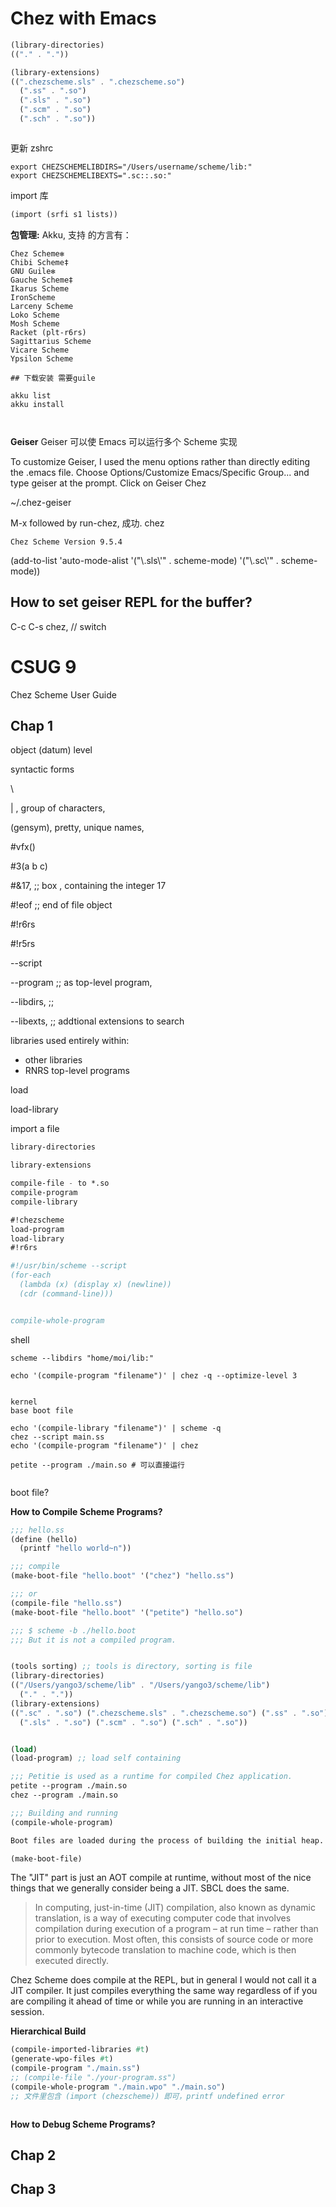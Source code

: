 # Chez with Emacs

```scheme
(library-directories)
(("." . "."))

(library-extensions)
((".chezscheme.sls" . ".chezscheme.so")
  (".ss" . ".so")
  (".sls" . ".so")
  (".scm" . ".so")
  (".sch" . ".so"))



```

更新 zshrc

```shell
export CHEZSCHEMELIBDIRS="/Users/username/scheme/lib:"
export CHEZSCHEMELIBEXTS=".sc::.so:"
```

import 库

```scheme
(import (srfi s1 lists))
```

**包管理:**
Akku, 支持 的方言有：

```
Chez Scheme✻
Chibi Scheme‡
GNU Guile✻
Gauche Scheme‡
Ikarus Scheme
IronScheme
Larceny Scheme
Loko Scheme
Mosh Scheme
Racket (plt-r6rs)
Sagittarius Scheme
Vicare Scheme
Ypsilon Scheme

## 下载安装 需要guile

akku list
akku install



```

**Geiser**
Geiser 可以使 Emacs 可以运行多个 Scheme 实现

To customize Geiser, I used the menu options rather than directly editing the .emacs file. Choose Options/Customize Emacs/Specific Group... and type geiser at the prompt. Click on Geiser Chez

~/.chez-geiser

M-x followed by run-chez, 成功. chez

```
Chez Scheme Version 9.5.4
```

(add-to-list 'auto-mode-alist
'("\\.sls\\'" . scheme-mode)
'("\\.sc\\'" . scheme-mode))

## How to set geiser REPL for the buffer?

C-c C-s chez, // switch

# CSUG 9

Chez Scheme User Guide

## Chap 1

object (datum) level

syntactic forms

\

| , group of characters,

(gensym), pretty, unique names,

#vfx()

#3(a b c)

#&17, ;; box , containing the integer 17

#!eof ;; end of file object

#!r6rs

#!r5rs

--script

--program ;; as top-level program,

--libdirs, ;;

--libexts, ;; addtional extensions to search

libraries used entirely within:

- other libraries
- RNRS top-level programs

load

load-library

import a file

```scheme
library-directories

library-extensions

compile-file - to *.so
compile-program
compile-library

#!chezscheme
load-program
load-library
#!r6rs

#!/usr/bin/scheme --script
(for-each
  (lambda (x) (display x) (newline))
  (cdr (command-line)))


compile-whole-program

```

shell

```shell
scheme --libdirs "home/moi/lib:"

echo '(compile-program "filename")' | chez -q --optimize-level 3


kernel
base boot file

echo '(compile-library "filename")' | scheme -q
chez --script main.ss
echo '(compile-program "filename")' | chez

petite --program ./main.so # 可以直接运行


```

boot file?

**How to Compile Scheme Programs?**

```scheme
;;; hello.ss
(define (hello)
  (printf "hello world~n"))

;;; compile
(make-boot-file "hello.boot" '("chez") "hello.ss")

;;; or
(compile-file "hello.ss")
(make-boot-file "hello.boot" '("petite") "hello.so")

;;; $ scheme -b ./hello.boot
;;; But it is not a compiled program.


(tools sorting) ;; tools is directory, sorting is file
(library-directories)
(("/Users/yango3/scheme/lib" . "/Users/yango3/scheme/lib")
  ("." . "."))
(library-extensions)
((".sc" . ".so") (".chezscheme.sls" . ".chezscheme.so") (".ss" . ".so")
  (".sls" . ".so") (".scm" . ".so") (".sch" . ".so"))


(load)
(load-program) ;; load self containing

;;; Petitie is used as a runtime for compiled Chez application.
petite --program ./main.so
chez --program ./main.so

;;; Building and running
(compile-whole-program)

Boot files are loaded during the process of building the initial heap.

(make-boot-file)


```

The "JIT" part is just an AOT compile at runtime, without most of the nice things that we generally consider being a JIT. SBCL does the same.

> In computing, just-in-time (JIT) compilation, also known as dynamic translation, is a way of executing computer code that involves compilation during execution of a program – at run time – rather than prior to execution. Most often, this consists of source code or more commonly bytecode translation to machine code, which is then executed directly.

Chez Scheme does compile at the REPL, but in general I would not call it a JIT compiler. It just compiles everything the same way regardless of if you are compiling it ahead of time or while you are running in an interactive session.

**Hierarchical Build**

```scheme
(compile-imported-libraries #t)
(generate-wpo-files #t)
(compile-program "./main.ss")
;; (compile-file "./your-program.ss")
(compile-whole-program "./main.wpo" "./main.so")
;; 文件里包含 (import (chezscheme)) 即可，printf undefined error



```

**How to Debug Scheme Programs?**

## Chap 2

## Chap 3
